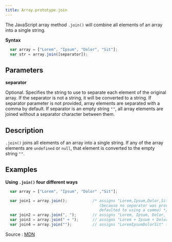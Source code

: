 ```yaml
---
title: Array.prototype.join
---
```

The JavaScript array method `.join()` will combine all elements of an array into a single string.

**Syntax**
```javascript
  var array = ["Lorem", "Ipsum", "Dolor", "Sit"];
  var str = array.join([separator]);
```

## Parameters

**separator**

Optional. Specifies the string to use to separate each element of the original array. If the separator is not a string, it will be converted to a string. If separator parameter is not provided, array elements are separated with a comma by default. If separator is an empty string `""`, all array elements are joined without a separator character between them.

## Description

`.join()` joins all elements of an array into a single string. If any of the array elements are `undefined` or `null`, that element is converted to the empty string `""`.

## Examples

**Using `.join()` four different ways**
```javascript
  var array = ["Lorem", "Ipsum", "Dolor" ,"Sit"];

  var join1 = array.join();           /* assigns "Lorem,Ipsum,Dolor,Sit" to join1 variable
                                         (because no separator was provided .join()
                                         defaulted to using a comma) */
  var join2 = array.join(", ");       // assigns "Lorem, Ipsum, Dolor, Sit" to join2 variable
  var join3 = array.join(" + ");      // assigns "Lorem + Ipsum + Dolor + Sit" to join3 variable
  var join4 = array.join("");         // assigns "LoremIpsumDolorSit" to join4 variable
```

Source : <a href='https://developer.mozilla.org/en-US/docs/Web/JavaScript/Reference/Global_Objects/Array/join' target='_blank' rel='nofollow'>MDN</a>
